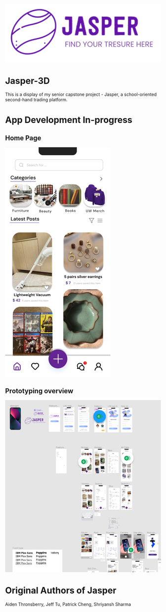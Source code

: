 ![Jasper Logo](./img/logo.png)

# Jasper-3D

This is a display of my senior capstone project - Jasper, a school-oriented second-hand trading platform.

# App Development In-progress

## Home Page
![Jasper Home](./img/home.png)

## Prototyping overview
![Jasper Figma](./img/figma.png)

# Original Authors of Jasper

Aiden Thronsberry, Jeff Tu, Patrick Cheng, Shriyansh Sharma
